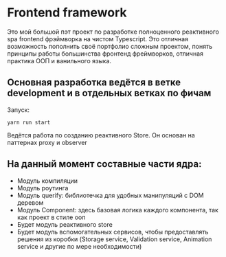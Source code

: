 # Frontend framework

Это мой большой пэт проект по разработке полноценного реактивного spa frontend фрэймворка на чистом Typescript. Это отличная возможность пополнить своё портфолио сложным проектом, понять принципы работы большинства фронтенд фреймворков, отличная практика ООП и ванильного языка.

## Основная разработка ведётся в ветке development и в отдельных ветках по фичам

Запуск:
  ```
  yarn run start
  ```
  
Ведётся работа по созданию реактивного Store. Он основан на паттернах proxy и observer

## На данный момент составные части ядра:
* Модуль компиляции 
* Модуль роутинга
* Модуль querify: библиотечка для удобных манипуляций с DOM деревом
* Модуль Component: здесь базовая логика каждого компонента, так как проект в стиле ооп
* Будет модуль реактивного store
* Будет модуль вспомогательных сервисов, чтобы предоставлять решения из коробки (Storage service, Validation service, Animation service и другие по мере необходимости)
